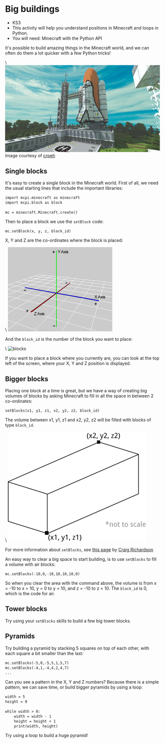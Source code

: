 # Big buildings

* KS3
* This activity will help you understand positions in Minecraft and loops
 in Python.
* You will need: Minecraft with the Python API

It's possible to build amazing things in the Minecraft world, and we can often do them a lot quicker with a few Python tricks!

\ ![shuttle](space-shuttle.jpg)
Image courtesy of [crpeh](https://www.reddit.com/r/Minecraft/comments/14i1lu/we_are_ready_for_liftoff_captain/)

## Single blocks

It's easy to create a single block in the Minecraft world. First of all, we need the usual starting lines that include the important libraries:

~~~ { .python }
import mcpi.minecraft as minecraft
import mcpi.block as block

mc = minecraft.Minecraft.create()
~~~

Then to place a block we use the `setBlock` code:

    mc.setBlock(x, y, z, block_id)

X, Y and Z are the co-ordinates where the block is placed:

\ ![xyz](xyz.png)

And the `block_id` is the number of the block you want to place:

\ ![blocks](blocks.jpg)

If you want to place a block where you currently are, you can look at the top left of the screen, where your X, Y and Z position is displayed.

## Bigger blocks

Placing one block at a time is great, but we have a way of creating big volumes of blocks by asking Minecraft to fill in all the space in between 2 co-ordinates:

    setBlocks(x1, y1, z1, x2, y2, z2, block_id)

The volume between x1, y1, z1 and x2, y2, z2 will be filled with blocks of type
`block_id`. 

\ ![cuboid](cuboid2.png)

For more information about `setBlocks`, see [this page](https://arghbox.wordpress.com/2013/07/07/minecraft-pi-api-setting-blocks/) by [Craig
Richardson](https://twitter.com/CraigArgh)

An easy way to clear a big space to start building, is to use `setBlocks` to fill a volume with air blocks:

    mc.setBlocks(-10,0,-10,10,10,10,0)

So when you clear the area with the command above, the volume is
from x = -10 to x = 10, y = 0 to y = 10, and z = -10 to z = 10. The `block_id` is 0, which is the code for air.

## Tower blocks

Try using your `setBlocks` skills to build a few big tower blocks.

## Pyramids

Try building a pyramid by stacking 5 squares on top of each other, with each square a bit smaller than the last:

    mc.setBlocks(-5,0,-5,5,1,5,7)
    mc.setBlocks(-4,1,-4,4,2,4,7)
    ...

Can you see a pattern in the X, Y and Z numbers? Because there is a simple pattern, we can save time, or build bigger pyramids by using a loop:

~~~ { .python }
width = 5
height = 0

while width > 0:
    width = width - 1
    height = height + 1
    print(width, height)
~~~

Try using a loop to build a huge pyramid!
